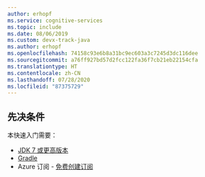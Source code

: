 ```yaml
---
author: erhopf
ms.service: cognitive-services
ms.topic: include
ms.date: 08/06/2019
ms.custom: devx-track-java
ms.author: erhopf
ms.openlocfilehash: 74158c93e6b8a31bc9ec603a3c7245d3dc116dee
ms.sourcegitcommit: a76ff927bd57d2fcc122fa36f7cb21eb22154cfa
ms.translationtype: HT
ms.contentlocale: zh-CN
ms.lasthandoff: 07/28/2020
ms.locfileid: "87375729"
---
```

## <a name="prerequisites"></a>先决条件

本快速入门需要：

* [JDK 7 或更高版本](https://www.oracle.com/technetwork/java/javase/downloads/index.html)
* [Gradle](https://gradle.org/install/)
* Azure 订阅 - [免费创建订阅](https://azure.microsoft.com/free/)
